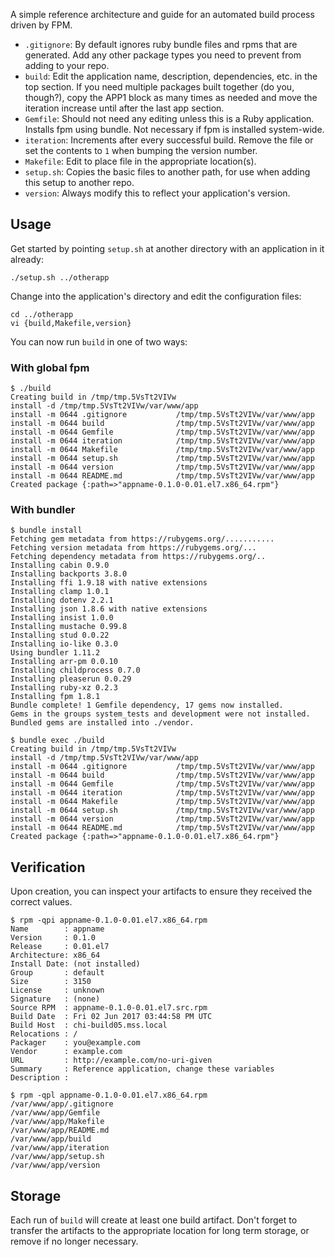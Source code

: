 A simple reference architecture and guide for an automated build process driven by FPM.

* `.gitignore`: By default ignores ruby bundle files and rpms that are generated. Add any other package types you need to prevent from adding to your repo.
* `build`: Edit the application name, description, dependencies, etc. in the top section. If you need multiple packages built together (do you, though?), copy the APP1 block as many times as needed and move the iteration increase until after the last app section.
* `Gemfile`: Should not need any editing unless this is a Ruby application. Installs fpm using bundle. Not necessary if fpm is installed system-wide.
* `iteration`: Increments after every successful build. Remove the file or set the contents to `1` when bumping the version number.
* `Makefile`: Edit to place file in the appropriate location(s).
* `setup.sh`: Copies the basic files to another path, for use when adding this setup to another repo.
* `version`: Always modify this to reflect your application's version.

## Usage
Get started by pointing `setup.sh` at another directory with an application in it already:

    ./setup.sh ../otherapp
    
Change into the application's directory and edit the configuration files:

    cd ../otherapp
    vi {build,Makefile,version}
    
You can now run `build` in one of two ways:
### With global fpm
```
$ ./build
Creating build in /tmp/tmp.5VsTt2VIVw
install -d /tmp/tmp.5VsTt2VIVw/var/www/app
install -m 0644 .gitignore           /tmp/tmp.5VsTt2VIVw/var/www/app
install -m 0644 build                /tmp/tmp.5VsTt2VIVw/var/www/app
install -m 0644 Gemfile              /tmp/tmp.5VsTt2VIVw/var/www/app
install -m 0644 iteration            /tmp/tmp.5VsTt2VIVw/var/www/app
install -m 0644 Makefile             /tmp/tmp.5VsTt2VIVw/var/www/app
install -m 0644 setup.sh             /tmp/tmp.5VsTt2VIVw/var/www/app
install -m 0644 version              /tmp/tmp.5VsTt2VIVw/var/www/app
install -m 0644 README.md            /tmp/tmp.5VsTt2VIVw/var/www/app
Created package {:path=>"appname-0.1.0-0.01.el7.x86_64.rpm"}
```

### With bundler
```
$ bundle install
Fetching gem metadata from https://rubygems.org/...........
Fetching version metadata from https://rubygems.org/...
Fetching dependency metadata from https://rubygems.org/..
Installing cabin 0.9.0
Installing backports 3.8.0
Installing ffi 1.9.18 with native extensions
Installing clamp 1.0.1
Installing dotenv 2.2.1
Installing json 1.8.6 with native extensions
Installing insist 1.0.0
Installing mustache 0.99.8
Installing stud 0.0.22
Installing io-like 0.3.0
Using bundler 1.11.2
Installing arr-pm 0.0.10
Installing childprocess 0.7.0
Installing pleaserun 0.0.29
Installing ruby-xz 0.2.3
Installing fpm 1.8.1
Bundle complete! 1 Gemfile dependency, 17 gems now installed.
Gems in the groups system_tests and development were not installed.
Bundled gems are installed into ./vendor.

$ bundle exec ./build
Creating build in /tmp/tmp.5VsTt2VIVw
install -d /tmp/tmp.5VsTt2VIVw/var/www/app
install -m 0644 .gitignore           /tmp/tmp.5VsTt2VIVw/var/www/app
install -m 0644 build                /tmp/tmp.5VsTt2VIVw/var/www/app
install -m 0644 Gemfile              /tmp/tmp.5VsTt2VIVw/var/www/app
install -m 0644 iteration            /tmp/tmp.5VsTt2VIVw/var/www/app
install -m 0644 Makefile             /tmp/tmp.5VsTt2VIVw/var/www/app
install -m 0644 setup.sh             /tmp/tmp.5VsTt2VIVw/var/www/app
install -m 0644 version              /tmp/tmp.5VsTt2VIVw/var/www/app
install -m 0644 README.md            /tmp/tmp.5VsTt2VIVw/var/www/app
Created package {:path=>"appname-0.1.0-0.01.el7.x86_64.rpm"}
```

## Verification
Upon creation, you can inspect your artifacts to ensure they received the correct values.
```
$ rpm -qpi appname-0.1.0-0.01.el7.x86_64.rpm
Name        : appname
Version     : 0.1.0
Release     : 0.01.el7
Architecture: x86_64
Install Date: (not installed)
Group       : default
Size        : 3150
License     : unknown
Signature   : (none)
Source RPM  : appname-0.1.0-0.01.el7.src.rpm
Build Date  : Fri 02 Jun 2017 03:44:58 PM UTC
Build Host  : chi-build05.mss.local
Relocations : /
Packager    : you@example.com
Vendor      : example.com
URL         : http://example.com/no-uri-given
Summary     : Reference application, change these variables
Description :

$ rpm -qpl appname-0.1.0-0.01.el7.x86_64.rpm
/var/www/app/.gitignore
/var/www/app/Gemfile
/var/www/app/Makefile
/var/www/app/README.md
/var/www/app/build
/var/www/app/iteration
/var/www/app/setup.sh
/var/www/app/version
```

## Storage
Each run of `build` will create at least one build artifact. Don't forget to transfer the artifacts to the appropriate location for long term storage, or remove if no longer necessary.
